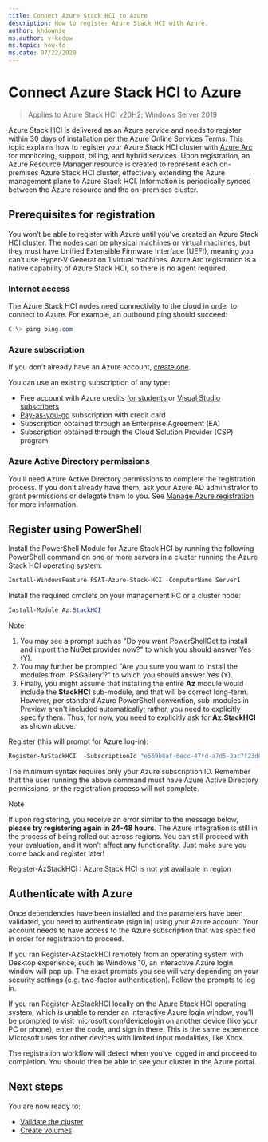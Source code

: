 ```yaml
---
title: Connect Azure Stack HCI to Azure
description: How to register Azure Stack HCI with Azure.
author: khdownie
ms.author: v-kedow
ms.topic: how-to
ms.date: 07/22/2020
---
```


# Connect Azure Stack HCI to Azure

> Applies to Azure Stack HCI v20H2; Windows Server 2019

Azure Stack HCI is delivered as an Azure service and needs to register within 30 days of installation per the Azure Online Services Terms. This topic explains how to register your Azure Stack HCI cluster with [Azure Arc](https://azure.microsoft.com/services/azure-arc/) for monitoring, support, billing, and hybrid services. Upon registration, an Azure Resource Manager resource is created to represent each on-premises Azure Stack HCI cluster, effectively extending the Azure management plane to Azure Stack HCI. Information is periodically synced between the Azure resource and the on-premises cluster. 

## Prerequisites for registration

You won’t be able to register with Azure until you've created an Azure Stack HCI cluster. The nodes can be physical machines or virtual machines, but they must have Unified Extensible Firmware Interface (UEFI), meaning you can’t use Hyper-V Generation 1 virtual machines. Azure Arc registration is a native capability of Azure Stack HCI, so there is no agent required.

### Internet access

The Azure Stack HCI nodes need connectivity to the cloud in order to connect to Azure. For example, an outbound ping should succeed:

```PowerShell
C:\> ping bing.com
```

### Azure subscription

If you don’t already have an Azure account, [create one](https://azure.microsoft.com/). 

You can use an existing subscription of any type:
- Free account with Azure credits [for students](https://azure.microsoft.com/free/students/) or [Visual Studio subscribers](https://azure.microsoft.com/pricing/member-offers/credit-for-visual-studio-subscribers/)
- [Pay-as-you-go](https://azure.microsoft.com/pricing/purchase-options/pay-as-you-go/) subscription with credit card
- Subscription obtained through an Enterprise Agreement (EA)
- Subscription obtained through the Cloud Solution Provider (CSP) program

### Azure Active Directory permissions

You'll need Azure Active Directory permissions to complete the registration process. If you don't already have them, ask your Azure AD administrator to grant permissions or delegate them to you. See [Manage Azure registration](../manage/manage-azure-registration.md#azure-active-directory-permissions) for more information.

## Register using PowerShell

Install the PowerShell Module for Azure Stack HCI by running the following PowerShell command on one or more servers in a cluster running the Azure Stack HCI operating system:

```PowerShell
Install-WindowsFeature RSAT-Azure-Stack-HCI -ComputerName Server1
```

Install the required cmdlets on your management PC or a cluster node:

```PowerShell
Install-Module Az.StackHCI
```
   > [!NOTE]
   > 1.	You may see a prompt such as "Do you want PowerShellGet to install and import the NuGet provider now?" to which you should answer Yes (Y).
   > 2.	You may further be prompted "Are you sure you want to install the modules from 'PSGallery'?" to which you should answer Yes (Y).
   > 3.	Finally, you might assume that installing the entire **Az** module would include the **StackHCI** sub-module, and that will be correct long-term. However, per standard Azure PowerShell convention, sub-modules in Preview aren't included automatically; rather, you need to explicitly specify them. Thus, for now, you need to explicitly ask for **Az.StackHCI** as shown above.

Register (this will prompt for Azure log-in):

```PowerShell
Register-AzStackHCI  -SubscriptionId "e569b8af-6ecc-47fd-a7d5-2ac7f23d8bfe" [-ResourceName] [-ResourceGroupName] [-ComputerName –Credential]
```

The minimum syntax requires only your Azure subscription ID. Remember that the user running the above command must have Azure Active Directory permissions, or the registration process will not complete.

   > [!NOTE]
   > If upon registering, you receive an error similar to the message below, **please try registering again in 24-48 hours**. The Azure integration is still in the process of being rolled out across regions. You can still proceed with your evaluation, and it won't affect any functionality. Just make sure you come back and register later!
   >
   > Register-AzStackHCI : Azure Stack HCI is not yet available in region <regionName>

## Authenticate with Azure
Once dependencies have been installed and the parameters have been validated, you need to authenticate (sign in) using your Azure account. Your account needs to have access to the Azure subscription that was specified in order for registration to proceed.

If you ran Register-AzStackHCI remotely from an operating system with Desktop experience, such as Windows 10, an interactive Azure login window will pop up. The exact prompts you see will vary depending on your security settings (e.g. two-factor authentication). Follow the prompts to log in.

If you ran Register-AzStackHCI locally on the Azure Stack HCI operating system, which is unable to render an interactive Azure login window, you’ll be prompted to visit microsoft.com/devicelogin on another device (like your PC or phone), enter the code, and sign in there. This is the same experience Microsoft uses for other devices with limited input modalities, like Xbox.

The registration workflow will detect when you’ve logged in and proceed to completion. You should then be able to see your cluster in the Azure portal.

## Next steps

You are now ready to:

- [Validate the cluster](validate.md)
- [Create volumes](../manage/create-volumes.md)
